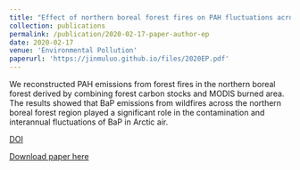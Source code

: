 ```yaml
---
title: "Effect of northern boreal forest fires on PAH fluctuations across the arctic"
collection: publications
permalink: /publication/2020-02-17-paper-author-ep 
date: 2020-02-17
venue: 'Environmental Pollution'
paperurl: 'https://jinmuluo.github.io/files/2020EP.pdf'
---
```

We reconstructed PAH emissions from forest fires in the northern boreal forest derived by 
combining forest carbon stocks and MODIS burned area. The results showed that BaP emissions 
from wildfires across the northern boreal forest region played a significant role in the 
contamination and interannual fluctuations of BaP in Arctic air.

[DOI](https://doi.org/10.1016/j.envpol.2020.114186)

[Download paper here](https://jinmuluo.github.io/files/2020EP.pdf)

